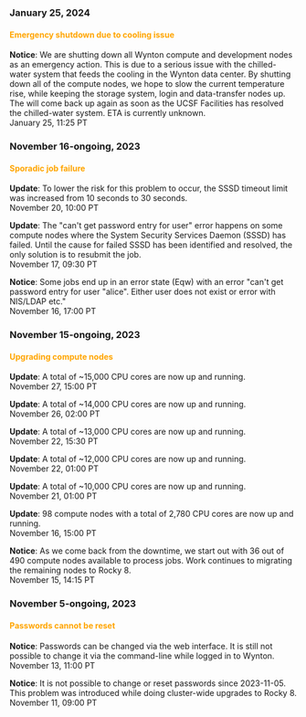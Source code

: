 ### January 25, 2024

#### <span style="color: orange;">Emergency shutdown due to cooling issue</span>

**Notice**: We are shutting down all Wynton compute and development
nodes as an emergency action. This is due to a serious issue with the
chilled-water system that feeds the cooling in the Wynton data
center. By shutting down all of the compute nodes, we hope to slow the
current temperature rise, while keeping the storage system, login and
data-transfer nodes up. The will come back up again as soon as the
UCSF Facilities has resolved the chilled-water system. ETA is
currently unknown.
<br><span class="timestamp">January 25, 11:25 PT</span>

<!--
start: 2024-01-25T11:25:00
stop: ...
length: 
severity: major-outage
affected: jobs
reason: external
 -->


### November 16-ongoing, 2023

#### <span style="color: orange;">Sporadic job failure</span>

**Update**: To lower the risk for this problem to occur, the SSSD
timeout limit was increased from 10 seconds to 30 seconds.
<br><span class="timestamp">November 20, 10:00 PT</span>

**Update**: The "can't get password entry for user" error happens on
some compute nodes where the System Security Services Daemon (SSSD)
has failed.  Until the cause for failed SSSD has been identified and
resolved, the only solution is to resubmit the job.
<br><span class="timestamp">November 17, 09:30 PT</span>

**Notice**: Some jobs end up in an error state (Eqw) with an error
"can't get password entry for user "alice". Either user does not exist
or error with NIS/LDAP etc."
<br><span class="timestamp">November 16, 17:00 PT</span>

<!--
start: 2023-11-17T16:00:00
stop: 
length: 
severity: 
affected: jobs
reason: scheduled
 -->



### November 15-ongoing, 2023

#### <span style="color: orange;">Upgrading compute nodes</span>

**Update**: A total of ~15,000 CPU cores are now up and running.
<br><span class="timestamp">November 27, 15:00 PT</span>

**Update**: A total of ~14,000 CPU cores are now up and running.
<br><span class="timestamp">November 26, 02:00 PT</span>

**Update**: A total of ~13,000 CPU cores are now up and running.
<br><span class="timestamp">November 22, 15:30 PT</span>

**Update**: A total of ~12,000 CPU cores are now up and running.
<br><span class="timestamp">November 22, 01:00 PT</span>

**Update**: A total of ~10,000 CPU cores are now up and running.
<br><span class="timestamp">November 21, 01:00 PT</span>

**Update**: 98 compute nodes with a total of 2,780 CPU cores are now
up and running.
<br><span class="timestamp">November 16, 15:00 PT</span>

**Notice**: As we come back from the downtime, we start out with 36
out of 490 compute nodes available to process jobs.  Work continues to
migrating the remaining nodes to Rocky 8.
<br><span class="timestamp">November 15, 14:15 PT</span>

<!--
start: 2023-11-15T09:00:00
stop: 
length: 
severity: 
affected: jobs
reason: scheduled
 -->



### November 5-ongoing, 2023

#### <span style="color: orange;">Passwords cannot be reset</span>

**Notice**: Passwords can be changed via the web interface. It is
still not possible to change it via the command-line while logged in
to Wynton.
<br><span class="timestamp">November 13, 11:00 PT</span>

**Notice**: It is not possible to change or reset passwords since
2023-11-05. This problem was introduced while doing cluster-wide
upgrades to Rocky 8.
<br><span class="timestamp">November 11, 09:00 PT</span>
